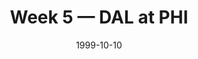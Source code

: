 ---
layout: game
title: Week 5 — DAL at PHI
season: 1999
game_id: 1999_05_DAL_PHI
week: 5
date: 1999-10-10
home_team: PHI
away_team: DAL
final_home: 13
final_away: 10
pbp_url: /assets/data/pbp/1999/1999_05_DAL_PHI.csv.gz
---